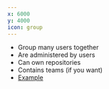 ```yaml
---
x: 6000
y: 4000
icon: group
---
```


* Group many users together
* Are administered by users
* Can own repositories
* Contains teams (if you want)
* [Example](http://github.com/whitehouse)